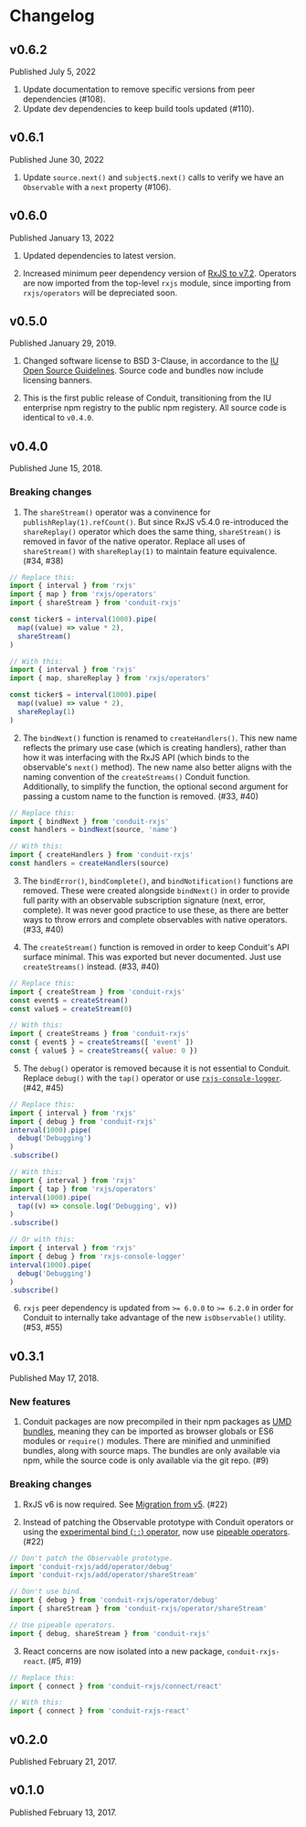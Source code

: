 # Changelog

## v0.6.2

Published July 5, 2022

1. Update documentation to remove specific versions from peer dependencies (#108).
2. Update dev dependencies to keep build tools updated (#110).

## v0.6.1

Published June 30, 2022

1. Update `source.next()` and `subject$.next()` calls to verify we have an `Observable` with a `next` property (#106).

## v0.6.0

Published January 13, 2022

1. Updated dependencies to latest version.

2. Increased minimum peer dependency version of [RxJS to v7.2](https://github.com/ReactiveX/rxjs/blob/master/CHANGELOG.md#720-2021-07-05). Operators are now imported from the top-level `rxjs` module, since importing from `rxjs/operators` will be depreciated soon.

## v0.5.0

Published January 29, 2019.

1. Changed software license to BSD 3-Clause, in accordance to the [IU Open Source Guidelines](https://indiana-university.github.io/). Source code and bundles now include licensing banners.

2. This is the first public release of Conduit, transitioning from the IU enterprise npm registry to the public npm registery. All source code is identical to `v0.4.0`.

## v0.4.0

Published June 15, 2018.

### Breaking changes

1. The `shareStream()` operator was a convinence for `publishReplay(1).refCount()`. But since RxJS v5.4.0 re-introduced the `shareReplay()` operator which does the same thing, `shareStream()` is removed in favor of the native operator. Replace all uses of `shareStream()` with `shareReplay(1)` to maintain feature equivalence. (#34, #38)

```js
// Replace this:
import { interval } from 'rxjs'
import { map } from 'rxjs/operators'
import { shareStream } from 'conduit-rxjs'

const ticker$ = interval(1000).pipe(
  map((value) => value * 2),
  shareStream()
)

// With this:
import { interval } from 'rxjs'
import { map, shareReplay } from 'rxjs/operators'

const ticker$ = interval(1000).pipe(
  map((value) => value * 2),
  shareReplay(1)
)
```

2. The `bindNext()` function is renamed to `createHandlers()`. This new name reflects the primary use case (which is creating handlers), rather than how it was interfacing with the RxJS API (which binds to the observable's `next()` method). The new name also better aligns with the naming convention of the `createStreams()` Conduit function. Additionally, to simplify the function, the optional second argument for passing a custom name to the function is removed. (#33, #40)

```js
// Replace this:
import { bindNext } from 'conduit-rxjs'
const handlers = bindNext(source, 'name')

// With this:
import { createHandlers } from 'conduit-rxjs'
const handlers = createHandlers(source)
```

3. The `bindError()`, `bindComplete()`, and `bindNotification()` functions are removed. These were created alongside `bindNext()` in order to provide full parity with an observable subscription signature (next, error, complete). It was never good practice to use these, as there are better ways to throw errors and complete observables with native operators. (#33, #40)

4. The `createStream()` function is removed in order to keep Conduit's API surface minimal. This was exported but never documented. Just use `createStreams()` instead. (#33, #40)

```js
// Replace this:
import { createStream } from 'conduit-rxjs'
const event$ = createStream()
const value$ = createStream(0)

// With this:
import { createStreams } from 'conduit-rxjs'
const { event$ } = createStreams([ 'event' ])
const { value$ } = createStreams({ value: 0 })
```

5. The `debug()` operator is removed because it is not essential to Conduit. Replace `debug()` with the `tap()` operator or use [`rxjs-console-logger`](https://github.com/donaldaverill/rxjs-console-logger-operator). (#42, #45)

```js
// Replace this:
import { interval } from 'rxjs'
import { debug } from 'conduit-rxjs'
interval(1000).pipe(
  debug('Debugging')
)
.subscribe()

// With this:
import { interval } from 'rxjs'
import { tap } from 'rxjs/operators'
interval(1000).pipe(
  tap((v) => console.log('Debugging', v))
)
.subscribe()

// Or with this:
import { interval } from 'rxjs'
import { debug } from 'rxjs-console-logger'
interval(1000).pipe(
  debug('Debugging')
)
.subscribe()
```

6. `rxjs` peer dependency is updated from `>= 6.0.0` to `>= 6.2.0` in order for Conduit to internally take advantage of the new `isObservable()` utility. (#53, #55)

## v0.3.1

Published May 17, 2018.

### New features

1. Conduit packages are now precompiled in their npm packages as [UMD bundles](https://github.com/umdjs/umd), meaning they can be imported as browser globals or ES6 modules or `require()` modules. There are minified and unminified bundles, along with source maps. The bundles are only available via npm, while the source code is only available via the git repo. (#9)

### Breaking changes

1. RxJS v6 is now required. See [Migration from v5](https://github.com/ReactiveX/rxjs/blob/6.2.0/MIGRATION.md). (#22)

2. Instead of patching the Observable prototype with Conduit operators or using the [experimental bind (`::`) operator](https://github.com/tc39/proposal-bind-operator), now use [pipeable operators](https://github.com/ReactiveX/rxjs/blob/6.2.0/doc/pipeable-operators.md). (#22)

```js
// Don't patch the Observable prototype.
import 'conduit-rxjs/add/operator/debug'
import 'conduit-rxjs/add/operator/shareStream'

// Don't use bind.
import { debug } from 'conduit-rxjs/operator/debug'
import { shareStream } from 'conduit-rxjs/operator/shareStream'

// Use pipeable operators.
import { debug, shareStream } from 'conduit-rxjs'
```

3. React concerns are now isolated into a new package, `conduit-rxjs-react`. (#5, #19)

```js
// Replace this:
import { connect } from 'conduit-rxjs/connect/react'

// With this:
import { connect } from 'conduit-rxjs-react'
```

## v0.2.0

Published February 21, 2017.

## v0.1.0

Published February 13, 2017.
